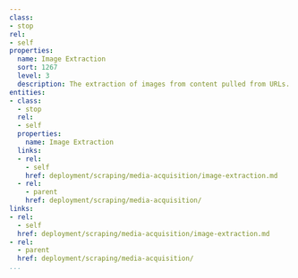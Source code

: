 ```yaml
---
class:
- stop
rel:
- self
properties:
  name: Image Extraction
  sort: 1267
  level: 3
  description: The extraction of images from content pulled from URLs.
entities:
- class:
  - stop
  rel:
  - self
  properties:
    name: Image Extraction
  links:
  - rel:
    - self
    href: deployment/scraping/media-acquisition/image-extraction.md
  - rel:
    - parent
    href: deployment/scraping/media-acquisition/
links:
- rel:
  - self
  href: deployment/scraping/media-acquisition/image-extraction.md
- rel:
  - parent
  href: deployment/scraping/media-acquisition/
...
```

